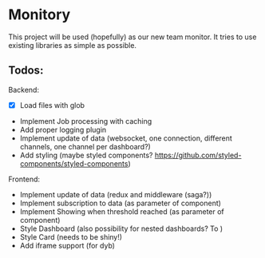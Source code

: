 Monitory
=============

This project will be used (hopefully) as our new team monitor. It tries to use existing libraries as simple as possible. 

Todos:
---------

Backend:
* [x] Load files with glob 
* Implement Job processing with caching
* Add proper logging plugin
* Implement update of data (websocket, one connection, different channels, one channel per dashboard?)
* Add styling (maybe styled components? https://github.com/styled-components/styled-components)

Frontend:
* Implement update of data (redux and middleware (saga?))
* Implement subscription to data (as parameter of component)
* Implement Showing when threshold reached (as parameter of component)
* Style Dashboard (also possibility for nested dashboards? To )
* Style Card (needs to be shiny!)
* Add iframe support (for dyb) 
